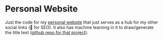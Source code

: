 # Personal Website
Just the code for my [personal website](https://zackakil.com) that just serves as a hub for my other social links (🤷 for SEO). 
It also has machine learning in it to draw/generate the title text ([github repo for that project](https://github.com/ZackAkil/webpage-autoencoder)).
